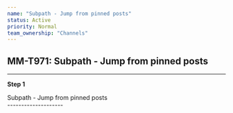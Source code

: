 ```yaml
---
name: "Subpath - Jump from pinned posts"
status: Active
priority: Normal
team_ownership: "Channels"
---
```


## MM-T971: Subpath - Jump from pinned posts

---

**Step 1**

Subpath - Jump from pinned posts\
\--------------------
